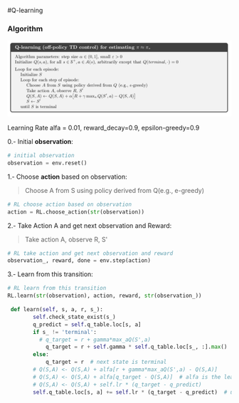 #Q-learning

### Algorithm

![](qlearning.png)

Learning Rate alfa = 0.01, reward_decay=0.9, epsilon-greedy=0.9

0.- Initial **observation**:

``` Python
# initial observation
observation = env.reset()        
```

1.- Choose **action** based on observation:

> Choose A from S using policy derived from Q(e.g., e-greedy)

``` Python
# RL choose action based on observation
action = RL.choose_action(str(observation))
```

2.- Take Action A and get next observation and Reward:

>  Take action A, observe R, S'

``` Python
# RL take action and get next observation and reward
observation_, reward, done = env.step(action)
```

3.- Learn from this transition:

``` Python
# RL learn from this transition
RL.learn(str(observation), action, reward, str(observation_))
```

``` Python
 def learn(self, s, a, r, s_):
        self.check_state_exist(s_)
        q_predict = self.q_table.loc[s, a]
        if s_ != 'terminal':
          # q_target = r + gamma*max_aQ(S',a)
            q_target = r + self.gamma * self.q_table.loc[s_, :].max()  # next state is not terminal
        else:
            q_target = r  # next state is terminal
        # Q(S,A) <- Q(S,A) + alfa[r + gamma*max_aQ(S',a) - Q(S,A)]
        # Q(S,A) <- Q(S,A) + alfa[q_target - Q(S,A)]  # alfa is the learning rate: "self.lr"
        # Q(S,A) <- Q(S,A) + self.lr * (q_target - q_predict)
        self.q_table.loc[s, a] += self.lr * (q_target - q_predict)  # update

```






